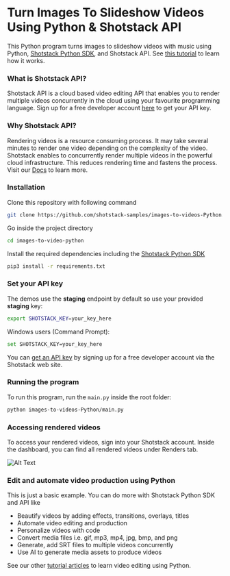 # Turn Images To Slideshow Videos Using Python & Shotstack API

This Python program turns images to slideshow videos with music using Python, [Shotstack Python SDK](https://pypi.org/project/shotstack-sdk/0.2.1/), and Shotstack API. See [this tutorial](https://shotstack.io/learn/turn-images-to-slideshow-video-using-python/?utm_source=github&utm_campaign=demo_repos) to learn how it works.


### What is Shotstack API?

Shotstack API is a cloud based video editing API that enables you to render multiple videos concurrently in the cloud using your favourite programming language. Sign up for a free developer account [here](https://dashboard.shotstack.io/register?utm_source=github&utm_campaign=demo_repos) to get your API key. 

### Why Shotstack API?

Rendering videos is a resource consuming process. It may take several minutes to render one video depending on the complexity of the video. Shotstack enables to concurrently render multiple videos in the powerful cloud infrastructure. This reduces rendering time and fastens the process. Visit our [Docs](https://shotstack.io/docs/guide/getting-started/core-concepts/?utm_source=github&utm_campaign=demo_repos) to learn more. 


### Installation

Clone this repository with following command

```bash
git clone https://github.com/shotstack-samples/images-to-videos-Python.git
```

Go inside the project directory
```bash
cd images-to-video-python
```

Install the required dependencies including the [Shotstack Python SDK](https://pypi.org/project/shotstack-sdk/0.2.1/)

```bash
pip3 install -r requirements.txt
```


### Set your API key

The demos use the **staging** endpoint by default so use your provided **staging** key:

```bash
export SHOTSTACK_KEY=your_key_here
```

Windows users (Command Prompt):

```bash
set SHOTSTACK_KEY=your_key_here
```

You can [get an API key](http://shotstack.io/register?utm_source=github&utm_campaign=demo_repos) by signing up for a free developer account via the Shotstack web site.


### Running the program

To run this program, run the `main.py` inside the root folder:

```bash
python images-to-videos-Python/main.py
```

### Accessing rendered videos

To access your rendered videos, sign into your Shotstack account. Inside the dashboard, you can find all rendered videos under Renders tab.

![Alt Text](https://im5.ezgif.com/tmp/ezgif-5-9da1b35692.gif)


### Edit and automate video production using Python

This is just a basic example. You can do more with Shotstack Python SDK and API like 
- Beautify videos by adding effects, transitions, overlays, titles
- Automate video editing and production
- Personalize videos with code
- Convert media files i.e. gif, mp3, mp4, jpg, bmp, and png
- Generate, add SRT files to multiple videos concurrently
- Use AI to generate media assets to produce videos

See our other [tutorial articles](https://shotstack.io/learn/?utm_source=github&utm_campaign=demo_repos) to learn video editing using Python. 